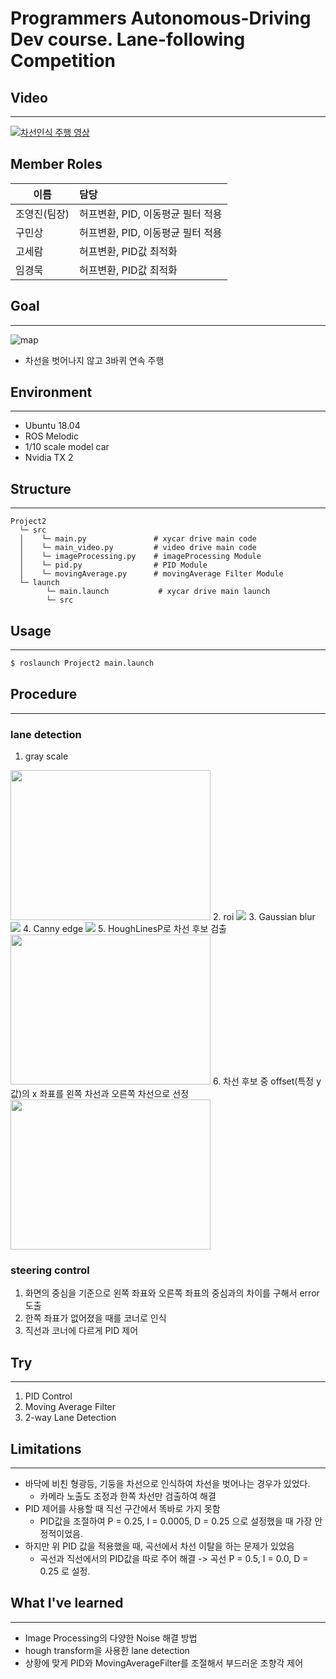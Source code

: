# Programmers Autonomous-Driving Dev course. Lane-following Competition

## Video
---

[![차선인식 주행 영상](https://img.youtube.com/vi/BE9nrN8bJFQ/0.jpg)](https://youtu.be/BE9nrN8bJFQ) 

## Member Roles

| 이름         | 담당                                         |
| ------------ | :------------------------------------------- |
| 조영진(팀장) | 허프변환, PID, 이동평균 필터 적용 |
| 구민상       | 허프변환, PID, 이동평균 필터 적용 |
| 고세람       | 허프변환, PID값 최적화 |
| 임경묵       | 허프변환, PID값 최적화 |

## Goal
---
![map](./image/map.png)
- 차선을 벗어나지 않고 3바퀴 연속 주행

## Environment
---
- Ubuntu 18.04
- ROS Melodic
- 1/10 scale model car
- Nvidia TX 2

## Structure
---
~~~
Project2
  └─ src
  │    └─ main.py               # xycar drive main code
  │    └─ main_video.py         # video drive main code
  │    └─ imageProcessing.py    # imageProcessing Module
  │    └─ pid.py                # PID Module
  │    └─ movingAverage.py      # movingAverage Filter Module
  └─ launch
        └─ main.launch           # xycar drive main launch
        └─ src
~~~

## Usage
---
~~~bash
$ roslaunch Project2 main.launch
~~~

## Procedure
---
### lane detection
1. gray scale  
<img src="./image/gray.png" Width="320" Height="240"/>  
2. roi  
<img src="./image/roi.png"/>  
3. Gaussian blur  
<img src="./image/blur.png"/>  
4. Canny edge  
<img src="./image/edge.png"/>
5. HoughLinesP로 차선 후보 검출  
<img src="./image/hough.png" Width="320" Height="240"/>  
6. 차선 후보 중 offset(특정 y값)의 x 좌표를 왼쪽 차선과 오른쪽 차선으로 선정  
<img src="./image/final.png" Width="320" Height="240"/>  

### steering control
1. 화면의 중심을 기준으로 왼쪽 좌표와 오른쪽 좌표의 중심과의 차이를 구해서 error 도출
2. 한쪽 좌표가 없어졌을 때를 코너로 인식
3. 직선과 코너에 다르게 PID 제어

## Try
---
1. PID Control
2. Moving Average Filter
3. 2-way Lane Detection

## Limitations
---
- 바닥에 비친 형광등, 기둥을 차선으로 인식하여 차선을 벗어나는 경우가 있었다. 
  - 카메라 노출도 조정과 한쪽 차선만 검출하여 해결
- PID 제어를 사용할 때 직선 구간에서 똑바로 가지 못함 
  - PID값을 조절하여 P = 0.25, I = 0.0005, D = 0.25 으로 설정했을 때 가장 안정적이었음.
- 하지만 위 PID 값을 적용했을 때, 곡선에서 차선 이탈을 하는 문제가 있었음 
  - 곡선과 직선에서의 PID값을 따로 주어 해결 -> 곡선 P = 0.5, I = 0.0, D = 0.25 로 설정. 

## What I've learned
---
- Image Processing의 다양한 Noise 해결 방법
- hough transform을 사용한 lane detection
- 상황에 맞게 PID와 MovingAverageFilter를 조절해서 부드러운 조향각 제어
